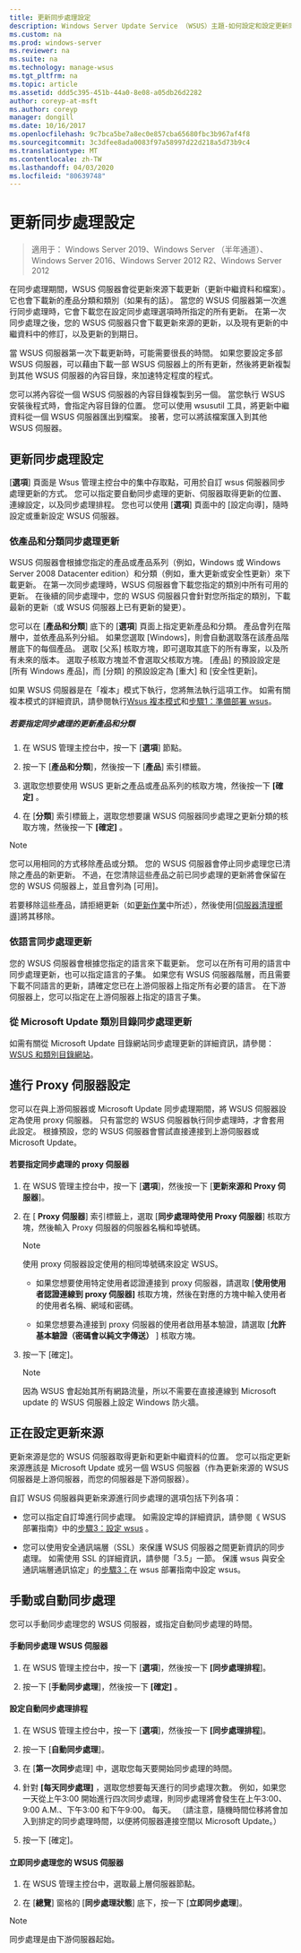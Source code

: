 ```yaml
---
title: 更新同步處理設定
description: Windows Server Update Service （WSUS）主題-如何設定和設定更新同步處理
ms.custom: na
ms.prod: windows-server
ms.reviewer: na
ms.suite: na
ms.technology: manage-wsus
ms.tgt_pltfrm: na
ms.topic: article
ms.assetid: ddd5c395-451b-44a0-8e08-a05db26d2282
author: coreyp-at-msft
ms.author: coreyp
manager: dongill
ms.date: 10/16/2017
ms.openlocfilehash: 9c7bca5be7a8ec0e857cba65680fbc3b967af4f8
ms.sourcegitcommit: 3c3dfee8ada0083f97a58997d22d218a5d73b9c4
ms.translationtype: MT
ms.contentlocale: zh-TW
ms.lasthandoff: 04/03/2020
ms.locfileid: "80639748"
---
```

# <a name="setting-up-update-synchronizations"></a>更新同步處理設定

>適用于： Windows Server 2019、Windows Server （半年通道）、Windows Server 2016、Windows Server 2012 R2、Windows Server 2012

在同步處理期間，WSUS 伺服器會從更新來源下載更新（更新中繼資料和檔案）。 它也會下載新的產品分類和類別（如果有的話）。 當您的 WSUS 伺服器第一次進行同步處理時，它會下載您在設定同步處理選項時所指定的所有更新。 在第一次同步處理之後，您的 WSUS 伺服器只會下載更新來源的更新，以及現有更新的中繼資料中的修訂，以及更新的到期日。

當 WSUS 伺服器第一次下載更新時，可能需要很長的時間。 如果您要設定多部 WSUS 伺服器，可以藉由下載一部 WSUS 伺服器上的所有更新，然後將更新複製到其他 WSUS 伺服器的內容目錄，來加速特定程度的程式。

您可以將內容從一個 WSUS 伺服器的內容目錄複製到另一個。 當您執行 WSUS 安裝後程式時，會指定內容目錄的位置。 您可以使用 wsusutil 工具，將更新中繼資料從一個 WSUS 伺服器匯出到檔案。 接著，您可以將該檔案匯入到其他 WSUS 伺服器。

## <a name="setting-up-update-synchronizations"></a>更新同步處理設定
[**選項**] 頁面是 Wsus 管理主控台中的集中存取點，可用於自訂 wsus 伺服器同步處理更新的方式。 您可以指定要自動同步處理的更新、伺服器取得更新的位置、連線設定，以及同步處理排程。 您也可以使用 [**選項**] 頁面中的 [設定向導]，隨時設定或重新設定 WSUS 伺服器。

### <a name="synchronizing-update-by-product-and-classification"></a>依產品和分類同步處理更新
WSUS 伺服器會根據您指定的產品或產品系列（例如，Windows 或 Windows Server 2008 Datacenter edition）和分類（例如，重大更新或安全性更新）來下載更新。 在第一次同步處理時，WSUS 伺服器會下載您指定的類別中所有可用的更新。 在後續的同步處理中，您的 WSUS 伺服器只會針對您所指定的類別，下載最新的更新（或 WSUS 伺服器上已有更新的變更）。

您可以在 [**產品和分類**] 底下的 [**選項**] 頁面上指定更新產品和分類。 產品會列在階層中，並依產品系列分組。 如果您選取 [Windows]，則會自動選取落在該產品階層底下的每個產品。 選取 [父系] 核取方塊，即可選取其底下的所有專案，以及所有未來的版本。 選取子核取方塊並不會選取父核取方塊。 [產品] 的預設設定是 [所有 Windows 產品]，而 [分類] 的預設設定為 [重大] 和 [安全性更新]。

如果 WSUS 伺服器是在「複本」模式下執行，您將無法執行這項工作。 如需有關複本模式的詳細資訊，請參閱執行[Wsus 複本模式](running-wsus-replica-mode.md)和[步驟1：準備部署 wsus](../plan/plan-your-wsus-deployment.md)。

##### <a name="to-specify-update-products-and-classifications-for-synchronization"></a>若要指定同步處理的更新產品和分類

1.  在 WSUS 管理主控台中，按一下 [**選項**] 節點。

2.  按一下 [**產品和分類**]，然後按一下 [**產品**] 索引標籤。

3.  選取您想要使用 WSUS 更新之產品或產品系列的核取方塊，然後按一下 **[確定]** 。

4.  在 [**分類**] 索引標籤上，選取您想要讓 WSUS 伺服器同步處理之更新分類的核取方塊，然後按一下 **[確定]** 。

> [!NOTE]
> 您可以用相同的方式移除產品或分類。 您的 WSUS 伺服器會停止同步處理您已清除之產品的新更新。 不過，在您清除這些產品之前已同步處理的更新將會保留在您的 WSUS 伺服器上，並且會列為 [可用]。
> 
> 若要移除這些產品，請拒絕更新（如[更新作業](updates-operations.md)中所述），然後使用[[伺服器清理嚮導]](the-server-cleanup-wizard.md)將其移除。

### <a name="synchronizing-updates-by-language"></a>依語言同步處理更新
您的 WSUS 伺服器會根據您指定的語言來下載更新。 您可以在所有可用的語言中同步處理更新，也可以指定語言的子集。 如果您有 WSUS 伺服器階層，而且需要下載不同語言的更新，請確定您已在上游伺服器上指定所有必要的語言。 在下游伺服器上，您可以指定在上游伺服器上指定的語言子集。

### <a name="synchronizing-updates-from-the-microsoft-update-catalog"></a>從 Microsoft Update 類別目錄同步處理更新
如需有關從 Microsoft Update 目錄網站同步處理更新的詳細資訊，請參閱： [WSUS 和類別目錄網站](wsus-and-the-catalog-site.md)。

## <a name="configuring-proxy-server-settings"></a>進行 Proxy 伺服器設定
您可以在與上游伺服器或 Microsoft Update 同步處理期間，將 WSUS 伺服器設定為使用 proxy 伺服器。 只有當您的 WSUS 伺服器執行同步處理時，才會套用此設定。 根據預設，您的 WSUS 伺服器會嘗試直接連接到上游伺服器或 Microsoft Update。

#### <a name="to-specify-a-proxy-server-for-synchronization"></a>若要指定同步處理的 proxy 伺服器

1.  在 WSUS 管理主控台中，按一下 [**選項**]，然後按一下 [**更新來源和 Proxy 伺服器**]。

2.  在 [ **Proxy 伺服器**] 索引標籤上，選取 [**同步處理時使用 Proxy 伺服器**] 核取方塊，然後輸入 Proxy 伺服器的伺服器名稱和埠號碼。

    > [!NOTE]
    > 使用 proxy 伺服器設定使用的相同埠號碼來設定 WSUS。

    -   如果您想要使用特定使用者認證連接到 proxy 伺服器，請選取 [**使用使用者認證連線到 proxy 伺服器]** 核取方塊，然後在對應的方塊中輸入使用者的使用者名稱、網域和密碼。

    -   如果您想要為連接到 proxy 伺服器的使用者啟用基本驗證，請選取 [**允許基本驗證（密碼會以純文字傳送）** ] 核取方塊。

3.  按一下 [確定]。

    > [!NOTE]
    > 因為 WSUS 會起始其所有網路流量，所以不需要在直接連線到 Microsoft update 的 WSUS 伺服器上設定 Windows 防火牆。

## <a name="configuring-the-update-source"></a>正在設定更新來源
更新來源是您的 WSUS 伺服器取得更新和更新中繼資料的位置。 您可以指定更新來源應該是 Microsoft Update 或另一個 WSUS 伺服器（作為更新來源的 WSUS 伺服器是上游伺服器，而您的伺服器是下游伺服器）。

自訂 WSUS 伺服器與更新來源進行同步處理的選項包括下列各項：

-   您可以指定自訂埠進行同步處理。 如需設定埠的詳細資訊，請參閱《 WSUS 部署指南》中的[步驟3：設定 wsus](../deploy/2-configure-wsus.md) 。

-   您可以使用安全通訊端層（SSL）來保護 WSUS 伺服器之間更新資訊的同步處理。 如需使用 SSL 的詳細資訊，請參閱「3.5」一節。 保護 wsus 與安全通訊端層通訊協定」的[步驟3：](../deploy/2-configure-wsus.md)在 wsus 部署指南中設定 wsus。

## <a name="synchronizing-manually-or-automatically"></a>手動或自動同步處理
您可以手動同步處理您的 WSUS 伺服器，或指定自動同步處理的時間。

#### <a name="to-manually-synchronize-the-wsus-server"></a>手動同步處理 WSUS 伺服器

1.  在 WSUS 管理主控台中，按一下 [**選項**]，然後按一下 **[同步處理排程**]。

2.  按一下 [**手動同步處理**]，然後按一下 **[確定]** 。

#### <a name="to-set-up-an-automatic-synchronization-schedule"></a>設定自動同步處理排程

1.  在 WSUS 管理主控台中，按一下 [**選項**]，然後按一下 **[同步處理排程**]。

2.  按一下 [**自動同步處理**]。

3.  在 [**第一次同步**處理] 中，選取您每天要開始同步處理的時間。

4.  針對 **[每天同步處理]** ，選取您想要每天進行的同步處理次數。 例如，如果您一天從上午3:00 開始進行四次同步處理，則同步處理將會發生在上午3:00、9:00 A.M.、下午3:00 和下午9:00。 每天。 （請注意，隨機時間位移將會加入到排定的同步處理時間，以便將伺服器連接空間以 Microsoft Update。）

5.  按一下 [確定]。

#### <a name="to-synchronize-your-wsus-server-immediately"></a>立即同步處理您的 WSUS 伺服器

1.  在 WSUS 管理主控台中，選取最上層伺服器節點。

2.  在 [**總覽**] 窗格的 [**同步處理狀態**] 底下，按一下 [**立即同步處理**]。

> [!NOTE]
> 同步處理是由下游伺服器起始。

